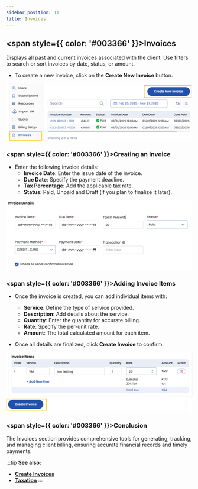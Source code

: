 ```yaml
---
sidebar_position: 11
title: Invoices
---
```


## <span style={{ color: '#003366' }}>Invoices</span>

Displays all past and current invoices associated with the client. Use filters to search or sort invoices by date, status, or amount.

- To create a new invoice, click on the **Create New Invoice** button.

![Invoice List](images/invoice.png)

### <span style={{ color: '#003366' }}>Creating an Invoice</span>

- Enter the following invoice details:
    - **Invoice Date**: Enter the issue date of the invoice.
    - **Due Date**: Specify the payment deadline.
    - **Tax Percentage**: Add the applicable tax rate.
    - **Status**: Paid, Unpaid and Draft (if you plan to finalize it later).

![Invoice Details](images/invoice_1.png)

### <span style={{ color: '#003366' }}>Adding Invoice Items</span>

- Once the invoice is created, you can add individual items with:
    - **Service**: Define the type of service provided.
    - **Description**: Add details about the service.
    - **Quantity**: Enter the quantity for accurate billing.
    - **Rate**: Specify the per-unit rate.
    - **Amount**: The total calculated amount for each item.

- Once all details are finalized, click **Create Invoice** to confirm.

![Invoice Items](images/invoice_2.png)

### <span style={{ color: '#003366' }}>Conclusion</span>
The Invoices section provides comprehensive tools for generating, tracking, and managing client billing, ensuring accurate financial records and timely payments.

:::tip
**See also:**  
- **[Create Invoices](../../Settings/Billing%20Setup/Invoice%20Number.md)**
- **[Taxation](../../Settings/Billing%20Setup/Taxations.md)**
:::